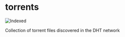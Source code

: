 torrents 
========
![Indexed](https://img.shields.io/badge/indexed-55727-blue)

Collection of torrent files discovered in the DHT network
